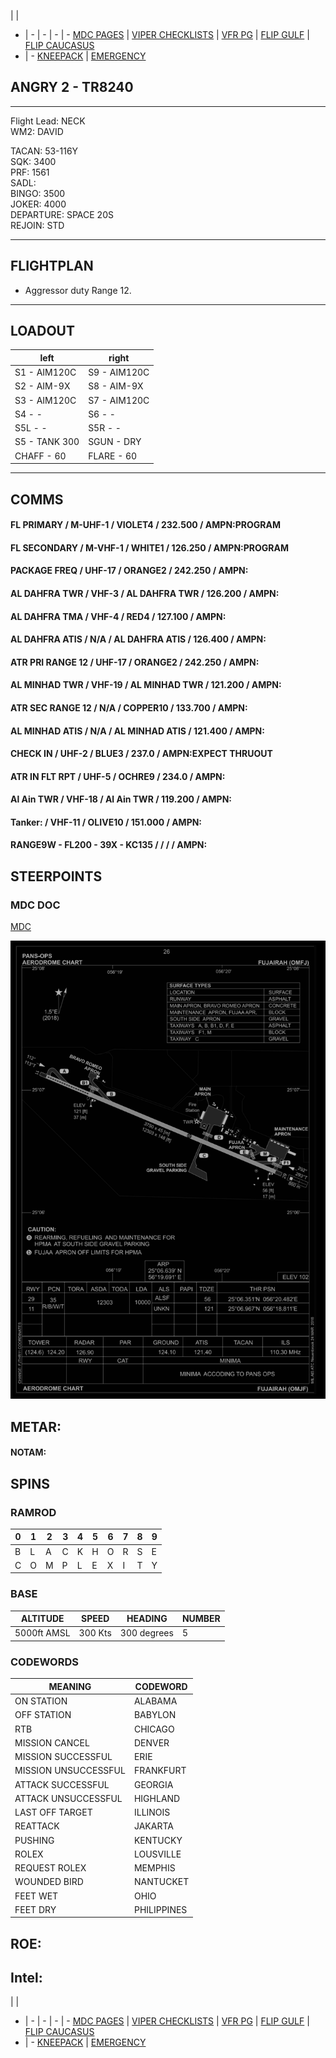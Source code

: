  |  | 
- | - | - | - | -
[MDC PAGES](/MDCPAGES.MD) | [VIPER CHECKLISTS](/F16START.MD) | [VFR PG](/VFR_OMAM.MD) | [FLIP GULF](https://www.dropbox.com/s/sp91zf63rx0esao/FLIP_GULFR2_EC1.pdf?dl=0) | [FLIP CAUCASUS](https://www.dropbox.com/s/ppiqy9ba7i8h8op/FLIP_CAUR_EC1.pdf?dl=0)
- | - 
[KNEEPACK](/VIPER/388KNEE11.pdf) | [EMERGENCY](/VIPER/EMERG191221.pdf)

## ANGRY 2 - TR8240

---

Flight Lead: NECK  
WM2: DAVID  


TACAN: 53-116Y  
SQK: 3400  
PRF: 1561  
SADL:   
BINGO: 3500  
JOKER: 4000  
DEPARTURE: SPACE 20S  
REJOIN: STD  

---
## FLIGHTPLAN
- Aggressor duty Range 12.

---
## LOADOUT

left | right
----- | -----
S1 - AIM120C | S9 - AIM120C
S2 - AIM-9X | S8 - AIM-9X
S3 - AIM120C | S7 - AIM120C
S4 - - | S6 - -
S5L - - | S5R - -
S5 - TANK 300 | SGUN - DRY
CHAFF - 60 | FLARE - 60

---

## COMMS

#### FL PRIMARY / M-UHF-1 / VIOLET4 / 232.500 / AMPN:PROGRAM
#### FL SECONDARY / M-VHF-1 / WHITE1 / 126.250 / AMPN:PROGRAM
#### PACKAGE FREQ / UHF-17 / ORANGE2 / 242.250 / AMPN:
#### AL DAHFRA TWR / VHF-3 / AL DAHFRA TWR / 126.200 / AMPN:
#### AL DAHFRA TMA / VHF-4 / RED4 / 127.100 / AMPN:
#### AL DAHFRA ATIS / N/A / AL DAHFRA ATIS / 126.400 / AMPN:
#### ATR PRI RANGE 12 / UHF-17 / ORANGE2 / 242.250 / AMPN:
#### AL MINHAD TWR / VHF-19 / AL MINHAD TWR / 121.200 / AMPN:
#### ATR SEC RANGE 12 / N/A / COPPER10 / 133.700 / AMPN:
#### AL MINHAD ATIS / N/A / AL MINHAD ATIS / 121.400 / AMPN:
#### CHECK IN / UHF-2 / BLUE3 / 237.0 / AMPN:EXPECT THRUOUT
#### ATR IN FLT RPT / UHF-5 / OCHRE9 / 234.0 / AMPN:
#### Al Ain TWR / VHF-18 / Al Ain TWR / 119.200 / AMPN:
#### Tanker: / VHF-11 / OLIVE10 / 151.000 / AMPN:
#### RANGE9W - FL200 - 39X - KC135 /  /  /  / AMPN:



## STEERPOINTS

### MDC DOC
[MDC](/XXX.pdf)

![A10](/FLIPS/BB_OMFJ_GND.png)

## METAR: 

#### NOTAM: 



## SPINS

### RAMROD

| 0 | 1 | 2 | 3 | 4 | 5 | 6 | 7 | 8 | 9 |
| - | - | - | - | - | - | - | - | - | - |
| B | L | A | C | K | H | O | R | S | E |
| C | O | M | P | L | E | X | I | T | Y |

### BASE

| ALTITUDE | SPEED | HEADING | NUMBER| 
| -------- | ----- | ------- | ----- | 
| 5000ft AMSL | 300 Kts | 300 degrees | 5 |

### CODEWORDS

| MEANING | CODEWORD | 
| ------- | -------- | 
| ON STATION | ALABAMA | 
| OFF STATION | BABYLON |
| RTB | CHICAGO |
| MISSION CANCEL | DENVER |
| MISSION SUCCESSFUL| ERIE |
| MISSION UNSUCCESSFUL| FRANKFURT |
| ATTACK SUCCESSFUL | GEORGIA |
| ATTACK UNSUCCESSFUL | HIGHLAND |
| LAST OFF TARGET| ILLINOIS |
| REATTACK | JAKARTA |
| PUSHING | KENTUCKY |
| ROLEX | LOUSVILLE |
| REQUEST ROLEX| MEMPHIS|
| WOUNDED BIRD | NANTUCKET |
| FEET WET | OHIO |
| FEET DRY | PHILIPPINES |


## ROE:


## Intel:



 |  | 
- | - | - | - | -
[MDC PAGES](/MDCPAGES.MD) | [VIPER CHECKLISTS](/F16START.MD) | [VFR PG](/VFR_OMAM.MD) | [FLIP GULF](https://www.dropbox.com/s/sp91zf63rx0esao/FLIP_GULFR2_EC1.pdf?dl=0) | [FLIP CAUCASUS](https://www.dropbox.com/s/ppiqy9ba7i8h8op/FLIP_CAUR_EC1.pdf?dl=0)
- | - 
[KNEEPACK](/VIPER/388KNEE11.pdf) | [EMERGENCY](/VIPER/EMERG191221.pdf)

